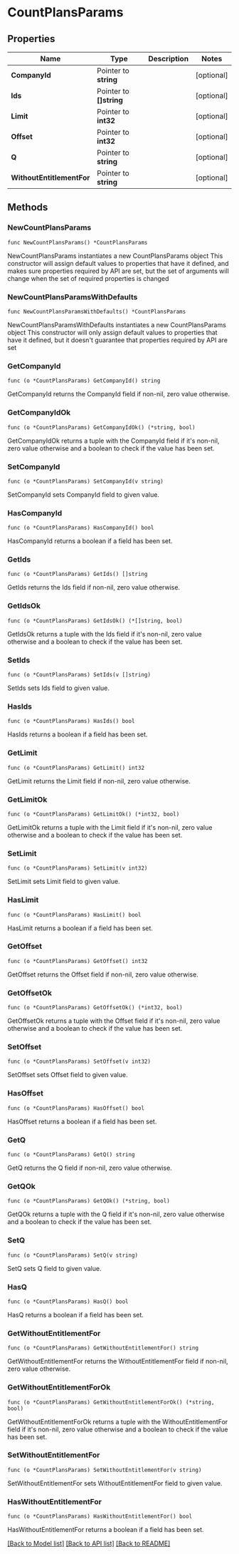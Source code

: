 # CountPlansParams

## Properties

Name | Type | Description | Notes
------------ | ------------- | ------------- | -------------
**CompanyId** | Pointer to **string** |  | [optional] 
**Ids** | Pointer to **[]string** |  | [optional] 
**Limit** | Pointer to **int32** |  | [optional] 
**Offset** | Pointer to **int32** |  | [optional] 
**Q** | Pointer to **string** |  | [optional] 
**WithoutEntitlementFor** | Pointer to **string** |  | [optional] 

## Methods

### NewCountPlansParams

`func NewCountPlansParams() *CountPlansParams`

NewCountPlansParams instantiates a new CountPlansParams object
This constructor will assign default values to properties that have it defined,
and makes sure properties required by API are set, but the set of arguments
will change when the set of required properties is changed

### NewCountPlansParamsWithDefaults

`func NewCountPlansParamsWithDefaults() *CountPlansParams`

NewCountPlansParamsWithDefaults instantiates a new CountPlansParams object
This constructor will only assign default values to properties that have it defined,
but it doesn't guarantee that properties required by API are set

### GetCompanyId

`func (o *CountPlansParams) GetCompanyId() string`

GetCompanyId returns the CompanyId field if non-nil, zero value otherwise.

### GetCompanyIdOk

`func (o *CountPlansParams) GetCompanyIdOk() (*string, bool)`

GetCompanyIdOk returns a tuple with the CompanyId field if it's non-nil, zero value otherwise
and a boolean to check if the value has been set.

### SetCompanyId

`func (o *CountPlansParams) SetCompanyId(v string)`

SetCompanyId sets CompanyId field to given value.

### HasCompanyId

`func (o *CountPlansParams) HasCompanyId() bool`

HasCompanyId returns a boolean if a field has been set.

### GetIds

`func (o *CountPlansParams) GetIds() []string`

GetIds returns the Ids field if non-nil, zero value otherwise.

### GetIdsOk

`func (o *CountPlansParams) GetIdsOk() (*[]string, bool)`

GetIdsOk returns a tuple with the Ids field if it's non-nil, zero value otherwise
and a boolean to check if the value has been set.

### SetIds

`func (o *CountPlansParams) SetIds(v []string)`

SetIds sets Ids field to given value.

### HasIds

`func (o *CountPlansParams) HasIds() bool`

HasIds returns a boolean if a field has been set.

### GetLimit

`func (o *CountPlansParams) GetLimit() int32`

GetLimit returns the Limit field if non-nil, zero value otherwise.

### GetLimitOk

`func (o *CountPlansParams) GetLimitOk() (*int32, bool)`

GetLimitOk returns a tuple with the Limit field if it's non-nil, zero value otherwise
and a boolean to check if the value has been set.

### SetLimit

`func (o *CountPlansParams) SetLimit(v int32)`

SetLimit sets Limit field to given value.

### HasLimit

`func (o *CountPlansParams) HasLimit() bool`

HasLimit returns a boolean if a field has been set.

### GetOffset

`func (o *CountPlansParams) GetOffset() int32`

GetOffset returns the Offset field if non-nil, zero value otherwise.

### GetOffsetOk

`func (o *CountPlansParams) GetOffsetOk() (*int32, bool)`

GetOffsetOk returns a tuple with the Offset field if it's non-nil, zero value otherwise
and a boolean to check if the value has been set.

### SetOffset

`func (o *CountPlansParams) SetOffset(v int32)`

SetOffset sets Offset field to given value.

### HasOffset

`func (o *CountPlansParams) HasOffset() bool`

HasOffset returns a boolean if a field has been set.

### GetQ

`func (o *CountPlansParams) GetQ() string`

GetQ returns the Q field if non-nil, zero value otherwise.

### GetQOk

`func (o *CountPlansParams) GetQOk() (*string, bool)`

GetQOk returns a tuple with the Q field if it's non-nil, zero value otherwise
and a boolean to check if the value has been set.

### SetQ

`func (o *CountPlansParams) SetQ(v string)`

SetQ sets Q field to given value.

### HasQ

`func (o *CountPlansParams) HasQ() bool`

HasQ returns a boolean if a field has been set.

### GetWithoutEntitlementFor

`func (o *CountPlansParams) GetWithoutEntitlementFor() string`

GetWithoutEntitlementFor returns the WithoutEntitlementFor field if non-nil, zero value otherwise.

### GetWithoutEntitlementForOk

`func (o *CountPlansParams) GetWithoutEntitlementForOk() (*string, bool)`

GetWithoutEntitlementForOk returns a tuple with the WithoutEntitlementFor field if it's non-nil, zero value otherwise
and a boolean to check if the value has been set.

### SetWithoutEntitlementFor

`func (o *CountPlansParams) SetWithoutEntitlementFor(v string)`

SetWithoutEntitlementFor sets WithoutEntitlementFor field to given value.

### HasWithoutEntitlementFor

`func (o *CountPlansParams) HasWithoutEntitlementFor() bool`

HasWithoutEntitlementFor returns a boolean if a field has been set.


[[Back to Model list]](../README.md#documentation-for-models) [[Back to API list]](../README.md#documentation-for-api-endpoints) [[Back to README]](../README.md)


